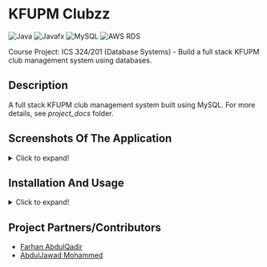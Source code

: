 # KFUPM Clubzz
  ![Java](https://img.shields.io/badge/Java-5181b8?style=flat&logo=java&logoColor=white)
  ![Javafx](https://img.shields.io/badge/Javafx-orange?style=flat)
  ![MySQL](https://img.shields.io/badge/MySQL-yellow?style=flat&logo=mysql&logoColor=red)
  ![AWS RDS](https://img.shields.io/badge/-AWS_RDS-f0806c?style=flat)
  
  Course Project: ICS 324/201 (Database Systems) - Build a full stack KFUPM club management system using databases.

## Description
   A full stack KFUPM club management system built using MySQL. For more details, see *project_docs* folder.

## Screenshots Of The Application
<details>
  <summary>Click to expand!</summary>
<img src="readme_res/Snap1.png" width="400"/><img src="readme_res/Snap2.png" width="400"/>

<img src="readme_res/Snap3.png" width="400"/> <img src="readme_res/Snap4.png" width="400"/> 

<img src="readme_res/Snap5.png" width="400"/><img src="readme_res/Snap6.png" width="400"/>

<img src="readme_res/Snap7.png" width="400"/> <img src="readme_res/Snap8.png" width="400"/> 

<img src="readme_res/Snap9.png" width="400"/> <img src="readme_res/Snap10.png" width="400"/> 
</details>

## Installation And Usage
<details>
  <summary>Click to expand!</summary>
  
1. Installation
   - Make sure you have Javafx and Java 8 installed on your machine.
   - Download/clone this repository.
  
2. Usage
   - Run ````Main.java```` (src\app\Main.java).
</details>

## Project Partners/Contributors
   - [Farhan AbdulQadir](https://github.com/Vegeterian)
   - [AbdulJawad Mohammed](https://github.com/abbaddon1001)



